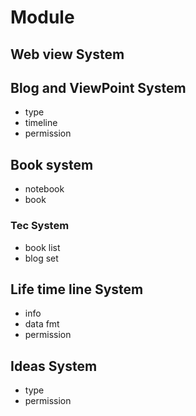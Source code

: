 # Module

## Web view System

## Blog and ViewPoint System

* type
* timeline
* permission

## Book system

* notebook
* book

### Tec System

* book list
* blog set

## Life time line System

* info
* data fmt
* permission

## Ideas System

* type
* permission
